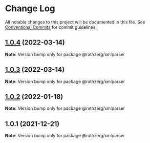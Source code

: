 # Change Log

All notable changes to this project will be documented in this file.
See [Conventional Commits](https://conventionalcommits.org) for commit guidelines.

## [1.0.4](https://github.com/emrerothzerg/rothzerg/compare/@rothzerg/xmlparser@1.0.3...@rothzerg/xmlparser@1.0.4) (2022-03-14)

**Note:** Version bump only for package @rothzerg/xmlparser





## [1.0.3](https://github.com/emrerothzerg/rothzerg/compare/@rothzerg/xmlparser@1.0.2...@rothzerg/xmlparser@1.0.3) (2022-03-14)

**Note:** Version bump only for package @rothzerg/xmlparser





## [1.0.2](https://github.com/emrerothzerg/rothzerg/compare/@rothzerg/xmlparser@1.0.1...@rothzerg/xmlparser@1.0.2) (2022-01-18)

**Note:** Version bump only for package @rothzerg/xmlparser





## 1.0.1 (2021-12-21)

**Note:** Version bump only for package @rothzerg/xmlparser

